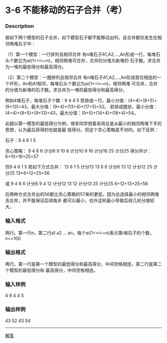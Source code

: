 # 3-6 不能移动的石子合并（考）

### Description
做如下两个模型的石子合并，如下模型石子都不能移动出列，且合并都仅发生在相邻两堆石子中：

（1）第一个模型：一行排列且相邻合并
有n堆石子A1,A2,...,An形成一行，每堆石头个数记为ai(1<=i<=n)，相邻两堆可合并，合并的分值为新堆的
石子数。求合并为一堆的最低得分和最高得分。

（2）第二个模型：一圈排列且相邻合并
有n堆石子A1,A2,...,An形成首位相连的一个环形，An和A1相邻，每堆石头个数记为ai(1<=i<=n)，相邻两堆
可合并，合并的分值为新堆的石子数。求合并为一堆的最低得分和最高得分。

例如4堆石子，每堆石子个数：9 4 4 5
若排成一行，最小分值：(4+4)+(8+5)+(9+13)=43，最大分值：(9+4)+(13+4)+(17+5)=52。
若排成圈状，最小分值：(4+4)+(8+5)+(9+13)=43，最大分值：(9+5)+(14+4)+(18+4)=54。

此题以第一模型的最低得分为例，很多同学想着采用总是从最小的相邻两堆下手的思想，认为最后获得的也就是最
低得分。但这个贪心策略是不对的。如下反例：

石子：9 4 6 1 5

贪心策略：
9 4 6 6      计分6
9 10 6       计分10
9 16         计分16
25           计分25
得分共计：6+10+16+25=57

但9 4 6 1 5 若如下方式合并：
13 6 1 5     计分13
13 6 6       计分6
13 12        计分12
25           计分25
13+6+12+25=56

或
9 4 6 6      计分6
9 4 12       计分12
13 12        计分13
25           计分25
6+12+13+25=56

后两种方式合并出的56都比贪心策略的57来的更低，因为总选择最小的相邻两堆去合并，并不能保证后续每步
都可以最小，也许这轮最小导致后续几轮分值较大。



### 输入格式
两行。第一行n，第二行a1 a2 … an，每个ai(1<=i<=n)表示第i堆石子的个数，n<=100


### 输出格式
两行。第一行是第一个模型的最低得分和最高得分，中间空格相连，第二行是第二个模型的最低得分和
最高得分，中间空格相连。


### 输入样例
4
9 4 4 5


### 输出样例
43 52
43 54

---

[解答](../源码/3-6.cpp)